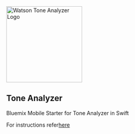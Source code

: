 <img src="https://bluemixassets.eu-gb.mybluemix.net/api/Products/image/logos/tone-analyzer.svg?key=[starter-watson-visual-recognition]&event=readme-image-view" alt="Watson Tone Analyzer Logo" width="200px"/>

## Tone Analyzer
Bluemix Mobile Starter for Tone Analyzer in Swift

For instructions refer[here](https://github.com/ibm-bluemix-mobile-services/starter-tone-analyzer/blob/master/ios_swift/README.md) 
